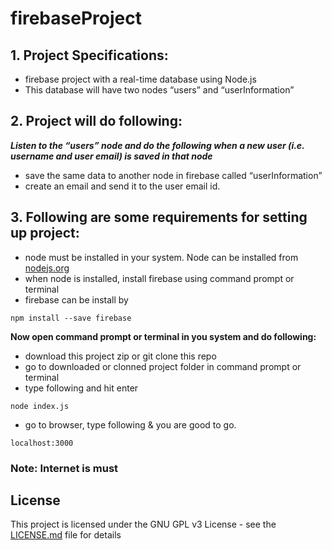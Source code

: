 # firebaseProject

## 1. Project Specifications:
* firebase project with a real-time database using Node.js
* This database will have two nodes “users” and “userInformation”

## 2. Project will do following:
***Listen to the “users” node and do the following when a new user (i.e. username and user email) is saved in that node***
* save the same data to another node in firebase called “userInformation”
* create an email and send it to the user email id.
    
## 3. Following are some requirements for setting up project:
* node must be installed in your system. Node can be installed from [nodejs.org](https://nodejs.org/)
* when node is installed, install firebase using command prompt or terminal
* firebase can be install by
```
npm install --save firebase
```
**Now open command prompt or terminal in you system and do following:**
* download this project zip or git clone this repo
* go to downloaded or clonned project folder in command prompt or terminal
* type following and hit enter
```
node index.js
```
* go to browser, type following & you are good to go.
```
localhost:3000
```

### Note: Internet is must

## License

This project is licensed under the GNU GPL v3 License - see the [LICENSE.md](LICENSE.md) file for details
